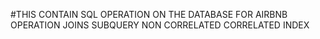 #THIS CONTAIN SQL OPERATION ON THE DATABASE FOR AIRBNB
OPERATION
JOINS
SUBQUERY
    NON CORRELATED
    CORRELATED
INDEX